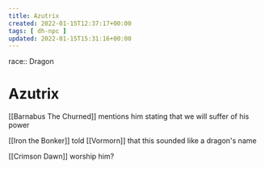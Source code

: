 ```yaml
---
title: Azutrix
created: 2022-01-15T12:37:17+00:00
tags: [ dh-npc ]
updated: 2022-01-15T15:31:16+00:00
---
```

race:: Dragon
# Azutrix

[[Barnabus The Churned]] mentions him stating that we will suffer of his power

[[Iron the Bonker]] told [[Vormorn]] that this sounded like a dragon's name

[[Crimson Dawn]] worship him?
